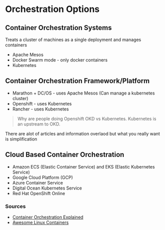 # Orchestration Options

## Container Orchestration Systems
 
Treats a cluster of machines as a single deployment and manages containers

* Apache Mesos
* Docker Swarm mode - only docker containers
* Kubernetes

## Container Orchestration Framework/Platform

* Marathon + DC/OS - uses Apache Mesos (Can manage a kubernetes cluster)
* Openshift - uses Kubernetes
* Rancher - uses Kubernetes

> Why are people doing Openshift OKD vs Kubernetes. Kubernetes is an upstream to OKD.

There are alot of articles and information overlaod but what you really want is simplification

## Cloud Based Container Orchestration

* Amazon ECS (Elastic Container Service) and EKS (Elastic Kubernetes Service)
* Google Cloud Platform (GCP)
* Azure Container Service
* Digital Ocean Kubernetes Service
* Red Hat OpenShift Online

### Sources

* [Container Orchestration Explained](https://blog.newrelic.com/engineering/container-orchestration-explained/)
* [Awesome Linux Containers](https://github.com/Friz-zy/awesome-linux-containers#readme)
